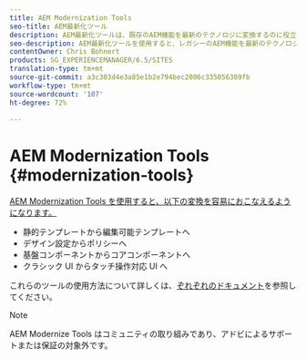 ```yaml
---
title: AEM Modernization Tools
seo-title: AEM最新化ツール
description: AEM最新化ツールは、既存のAEM機能を最新のテクノロジに変換するのに役立ちます。
seo-description: AEM最新化ツールを使用すると、レガシーのAEM機能を最新のテクノロジに簡単に変換できます。
contentOwner: Chris Bohnert
products: SG_EXPERIENCEMANAGER/6.5/SITES
translation-type: tm+mt
source-git-commit: a3c303d4e3a85e1b2e794bec2006c335056309fb
workflow-type: tm+mt
source-wordcount: '107'
ht-degree: 72%

---
```



# AEM Modernization Tools {#modernization-tools}

[AEM Modernization Tools を使用すると、以下の変換を容易におこなえるようになります。](http://opensource.adobe.com/aem-modernize-tools/)

* [](page-templates-static.md)静的テンプレートから編集可能テンプレートへ[](page-templates-editable.md)
* [](page-templates-static.md)デザイン設定からポリシーへ[](page-templates-editable.md)
* [](/help/sites-authoring/default-components-foundation.md)基盤コンポーネントからコアコンポーネントへ[](https://docs.adobe.com/content/help/ja-JP/experience-manager-core-components/using/introduction.html)
* [](website.md)クラシック UI からタッチ操作対応 UI へ[](touch-ui-concepts.md)

これらのツールの使用方法について詳しくは、[ぞれぞれのドキュメント](http://opensource.adobe.com/aem-modernize-tools/)を参照してください。

>[!NOTE]
>
>AEM Modernize Tools はコミュニティの取り組みであり、アドビによるサポートまたは保証の対象外です。